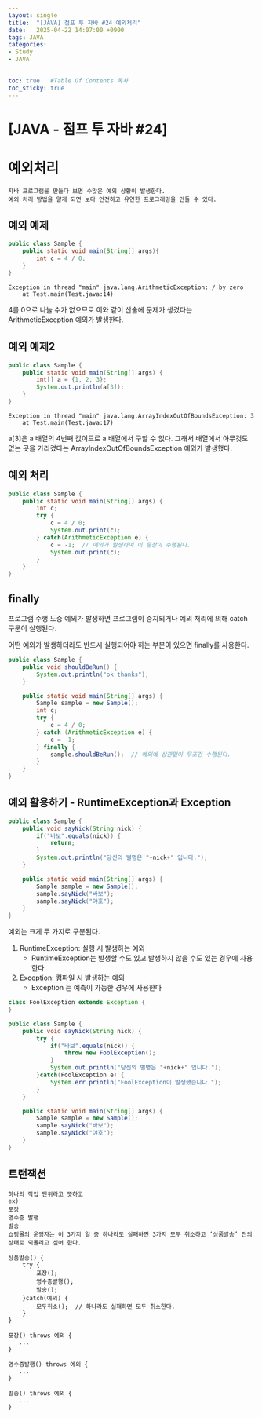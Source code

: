 ```yaml
---
layout: single
title:  "[JAVA] 점프 투 자바 #24 예외처리"
date:   2025-04-22 14:07:00 +0900
tags: JAVA
categories: 
- Study
- JAVA

  
toc: true   #Table Of Contents 목차
toc_sticky: true
---
```


# [JAVA - 점프 투 자바 #24] 

# 예외처리
```
자바 프로그램을 만들다 보면 수많은 예외 상황이 발생한다. 
예외 처리 방법을 알게 되면 보다 안전하고 유연한 프로그래밍을 만들 수 있다.
```
## 예외 예제 
```java
public class Sample {
    public static void main(String[] args){
        int c = 4 / 0;
    }
}
```
```
Exception in thread "main" java.lang.ArithmeticException: / by zero
    at Test.main(Test.java:14)
```
4를 0으로 나눌 수가 없으므로 이와 같이 산술에 문제가 생겼다는 ArithmeticException 예외가 발생한다.
## 예외 예제2
```java
public class Sample {
    public static void main(String[] args) {
        int[] a = {1, 2, 3};
        System.out.println(a[3]);
    }
}    
```
```
Exception in thread "main" java.lang.ArrayIndexOutOfBoundsException: 3
    at Test.main(Test.java:17)
```
a[3]은 a 배열의 4번째 값이므로 a 배열에서 구할 수 없다. 그래서 배열에서 아무것도 없는 곳을 가리켰다는 ArrayIndexOutOfBoundsException 예외가 발생했다.

## 예외 처리
```java
public class Sample {
    public static void main(String[] args) {
        int c;
        try {
            c = 4 / 0;
            System.out.print(c);
        } catch(ArithmeticException e) {
            c = -1;  // 예외가 발생하여 이 문장이 수행된다.
            System.out.print(c);
        }
    }
}
```
## finally
프로그램 수행 도중 예외가 발생하면 프로그램이 중지되거나 예외 처리에 의해 catch 구문이 실행된다.

어떤 예외가 발생하더라도 반드시 실행되어야 하는 부분이 있으면 finally를 사용한다.
```java
public class Sample {
    public void shouldBeRun() {
        System.out.println("ok thanks");
    }

    public static void main(String[] args) {
        Sample sample = new Sample();
        int c;
        try {
            c = 4 / 0;
        } catch (ArithmeticException e) {
            c = -1;
        } finally {
            sample.shouldBeRun();  // 예외에 상관없이 무조건 수행된다.
        }
    }
}
```
## 예외 활용하기 - RuntimeException과 Exception
```java
public class Sample {
    public void sayNick(String nick) {
        if("바보".equals(nick)) {
            return;
        }
        System.out.println("당신의 별명은 "+nick+" 입니다.");
    }

    public static void main(String[] args) {
        Sample sample = new Sample();
        sample.sayNick("바보");
        sample.sayNick("야호");
    }
}
```
예외는 크게 두 가지로 구분된다.

1. RuntimeException: 실행 시 발생하는 예외
    -   RuntimeException는 발생할 수도 있고 발생하지 않을 수도 있는 경우에 사용한다.
2. Exception: 컴파일 시 발생하는 예외
    -   Exception 는 예측이 가능한 경우에 사용한다

```java
class FoolException extends Exception {
}

public class Sample {
    public void sayNick(String nick) {
        try {
            if("바보".equals(nick)) {
                throw new FoolException();
            }
            System.out.println("당신의 별명은 "+nick+" 입니다.");
        }catch(FoolException e) {
            System.err.println("FoolException이 발생했습니다.");
        }
    }

    public static void main(String[] args) {
        Sample sample = new Sample();
        sample.sayNick("바보");
        sample.sayNick("야호");
    }
}
```
## 트랜잭션
```
하나의 작업 단위라고 뜻하고
ex)
포장
영수증 발행
발송
쇼핑몰의 운영자는 이 3가지 일 중 하나라도 실패하면 3가지 모두 취소하고 ‘상품발송’ 전의 상태로 되돌리고 싶어 한다.

상품발송() {
    try {
        포장();
        영수증발행();
        발송();
    }catch(예외) {
        모두취소();  // 하나라도 실패하면 모두 취소한다.
    }
}

포장() throws 예외 {
   ...
}

영수증발행() throws 예외 {
   ...
}

발송() throws 예외 {
   ...
}
```